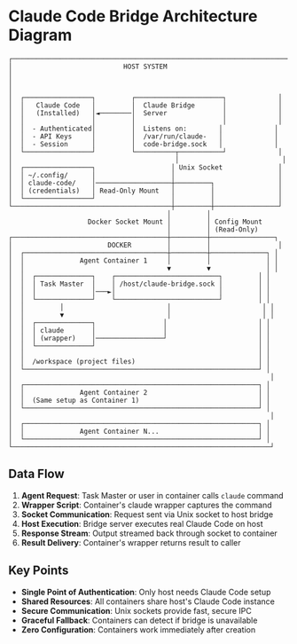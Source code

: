 # Claude Code Bridge Architecture Diagram

```
┌─────────────────────────────────────────────────────────────────────┐
│                            HOST SYSTEM                               │
│                                                                     │
│  ┌─────────────────┐         ┌──────────────────────┐             │
│  │   Claude Code   │         │  Claude Bridge       │             │
│  │   (Installed)   │◄────────│  Server              │             │
│  │                 │         │                      │             │
│  │  - Authenticated│         │  Listens on:        │             │
│  │  - API Keys     │         │  /var/run/claude-   │             │
│  │  - Session      │         │  code-bridge.sock   │             │
│  └─────────────────┘         └──────────┬───────────┘             │
│                                         │                          │
│  ┌─────────────────┐                   │ Unix Socket              │
│  │ ~/.config/      │                   │                          │
│  │ claude-code/    │───────────────────┼─────────┐                │
│  │ (credentials)   │ Read-Only Mount   │         │                │
│  └─────────────────┘                   │         │                │
└────────────────────────────────────────┼─────────┼────────────────┘
                                        │         │
                    Docker Socket Mount │         │ Config Mount
                                        │         │ (Read-Only)
┌───────────────────────────────────────┼─────────┼────────────────┐
│                        DOCKER         │         │                 │
│  ┌────────────────────────────────────┼─────────┼──────────────┐ │
│  │              Agent Container 1     │         │              │ │
│  │                                    ▼         ▼              │ │
│  │  ┌──────────────┐    ┌──────────────────────────┐         │ │
│  │  │ Task Master  │    │ /host/claude-bridge.sock │         │ │
│  │  │              │───►│                          │         │ │
│  │  └──────────────┘    └──────────────────────────┘         │ │
│  │         │                          │                       │ │
│  │         ▼                          │                       │ │
│  │  ┌──────────────┐                 │                       │ │
│  │  │ claude       │                 │                       │ │
│  │  │ (wrapper)    │─────────────────┘                       │ │
│  │  └──────────────┘                                         │ │
│  │                                                           │ │
│  │  /workspace (project files)                               │ │
│  └───────────────────────────────────────────────────────────┘ │
│                                                                 │
│  ┌───────────────────────────────────────────────────────────┐ │
│  │              Agent Container 2                            │ │
│  │  (Same setup as Container 1)                              │ │
│  └───────────────────────────────────────────────────────────┘ │
│                                                                 │
│  ┌───────────────────────────────────────────────────────────┐ │
│  │              Agent Container N...                         │ │
│  └───────────────────────────────────────────────────────────┘ │
└─────────────────────────────────────────────────────────────────┘
```

## Data Flow

1. **Agent Request**: Task Master or user in container calls `claude` command
2. **Wrapper Script**: Container's claude wrapper captures the command
3. **Socket Communication**: Request sent via Unix socket to host bridge
4. **Host Execution**: Bridge server executes real Claude Code on host
5. **Response Stream**: Output streamed back through socket to container
6. **Result Delivery**: Container's wrapper returns result to caller

## Key Points

- **Single Point of Authentication**: Only host needs Claude Code setup
- **Shared Resources**: All containers share host's Claude Code instance
- **Secure Communication**: Unix sockets provide fast, secure IPC
- **Graceful Fallback**: Containers can detect if bridge is unavailable
- **Zero Configuration**: Containers work immediately after creation